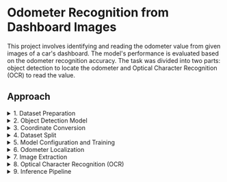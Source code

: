 # Odometer Recognition from Dashboard Images

This project involves identifying and reading the odometer value from given images of a car's dashboard. The model's performance is evaluated based on the odometer recognition accuracy. The task was divided into two parts: object detection to locate the odometer and Optical Character Recognition (OCR) to read the value.

## Approach

<details>
<summary>1. Dataset Preparation</summary>
The provided dataset contained dashboard images organized in different folders along with corresponding JSON files, which included filenames, coordinates, and odometer readings. The images were merged into a single folder and a dataframe was created containing filenames, coordinates, and odometer readings.
</details>

<details>
<summary>2. Object Detection Model</summary>
An object detection model was trained to identify the odometer within the dashboard images. YOLOv7 was chosen due to its high accuracy and real-time object detection capabilities.
</details>

<details>
<summary>3. Coordinate Conversion</summary>
The coordinates of the odometer were converted to YOLO format, which was necessary for training the YOLOv7 model.
</details>

<details>
<summary>4. Dataset Split</summary>
The dataset was split into training, testing, and validation sets in an 80:10:10 ratio.
</details>

<details>
<summary>5. Model Configuration and Training</summary>
The YOLOv7 model was configured to train on a single class (odometer) for 50 epochs, using a batch size of 16, an image size of 640, and an initial learning rate of 0.01. YOLOv7's hyp.scratch.p5.yaml file was used to set hyperparameters. The model was trained on the prepared dataset and the best weights were saved.
</details>

<details>
<summary>6. Odometer Localization</summary>
The trained YOLOv7 model with the best weights was used to predict the bounding box of the odometer within the dashboard images.
</details>

<details>
<summary>7. Image Extraction</summary>
The region of interest (ROI) corresponding to the bounding box of the odometer was extracted from the dashboard images.
</details>

<details>
<summary>8. Optical Character Recognition (OCR)</summary>
OCR was performed on the extracted ROI to read the odometer value. The performance of EasyOCR, Keras OCR, and Tesseract OCR was compared. In this case, EasyOCR significantly outperformed the other methods.
</details>

<details>
<summary>9. Inference Pipeline</summary>
An inference/prediction pipeline was created in a Python script named `test_predict.py`. This script read images from a test folder, applied the trained model to locate the odometer, extracted the ROI, and performed OCR using EasyOCR. The image name and its predicted odometer reading were stored in a pandas dataframe for evaluation.
</details>
